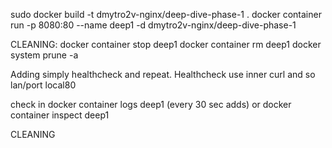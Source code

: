 sudo docker build -t dmytro2v-nginx/deep-dive-phase-1 .
docker container run -p 8080:80 --name deep1 -d dmytro2v-nginx/deep-dive-phase-1

CLEANING:
docker container stop deep1
docker container rm deep1
docker system prune -a

Adding simply healthcheck and repeat.
Healthcheck use inner curl and so lan/port local80

check in 
docker container logs deep1 (every 30 sec adds)
or docker container inspect deep1

CLEANING
